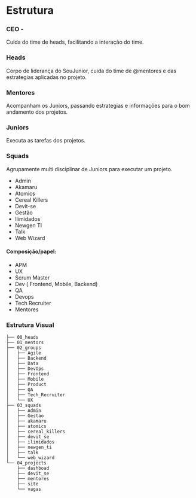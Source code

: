 # Estrutura

### CEO - 
Cuida do time de heads, facilitando a interação do time.

### Heads 
Corpo de liderança do SouJunior, cuida do time de @mentores e das estrategias aplicadas no projeto.

### Mentores 
Acompanham os Juniors, passando estrategias e informações para o bom andamento dos projetos.

### Juniors
Executa as tarefas dos projetos.

### Squads
Agrupamente multi disciplinar de Juniors para executar um projeto.
* Admin
* Akamaru
* Atomics
* Cereal Killers
* Devit-se
* Gestão
* Ilimidados
* Newgen TI
* Talk
* Web Wizard

#### Composição/papel: 
* APM
* UX
* Scrum Master
* Dev ( Frontend, Mobile, Backend)
* QA
* Devops
* Tech Recruiter
* Mentores

### Estrutura Visual
```
├── 00_heads
├── 01_mentors
├── 02_groups
│   ├── Agile
│   ├── Backend
│   ├── Data
│   ├── DevOps
│   ├── Frontend
│   ├── Mobile
│   ├── Product
│   ├── QA
│   ├── Tech_Recruiter
│   └── UX
├── 03_squads
│   ├── Admin
│   ├── Gestao
│   ├── akamaru
│   ├── atomics
│   ├── cereal_killers
│   ├── devit_se
│   ├── ilimidados
│   ├── newgen_ti
│   ├── talk
│   └── web_wizard
└── 04_projects
    ├── dashboad
    ├── devit_se
    ├── mentores
    ├── site
    └── vagas
```

